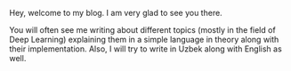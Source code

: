 Hey, welcome to  my blog. I am very glad to see you there.

You will often see me writing about different topics (mostly in the field of Deep Learning) explaining them in a simple language in theory along with their implementation. Also, I will try to write in Uzbek along with English as well.
